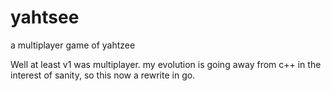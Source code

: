 # yahtsee
a multiplayer game of yahtzee

Well at least v1 was multiplayer.  my evolution is going away from c++ in the interest of sanity, so this now a rewrite in go.
